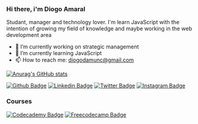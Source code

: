 ### Hi there, i'm Diogo Amaral

Studant, manager and technology lover. I'm learn JavaScript with the intention of growing my field of knowledge and maybe working in the web development area

- 🔭 I’m currently working on strategic management
- 🌱 I’m currently learning JavaScript
- 📫 How to reach me: diogodamunc@gmail.com

[![Anurag's GitHub stats](https://github-readme-stats.vercel.app/api?username=diogsamaral)](https://github.com/anuraghazra/github-readme-stats)

[![Github Badge](https://img.shields.io/badge/GitHub-100000?style=for-the-badge&logo=github&logoColor=white)](https://github.com/Diogsamaral)
[![Linkedin Badge](https://img.shields.io/badge/LinkedIn-0077B5?style=for-the-badge&logo=linkedin&logoColor=white)](https://www.linkedin.com/in/diogoalvesdoamaral/)
[![Twitter Badge](https://img.shields.io/badge/Twitter-1DA1F2?style=for-the-badge&logo=twitter&logoColor=white)](https://twitter.com/diogsninja)
[![Instagram Badge](https://img.shields.io/badge/Instagram-E4405F?style=for-the-badge&logo=instagram&logoColor=white)](https://www.freecodecamp.org/diogoamaral)

### Courses
[![Codecademy Badge](https://img.shields.io/badge/JavaScript-F7DF1E?style=for-the-badge&logo=javascript&logoColor=black)](https://www.freecodecamp.org/diogoamaral)
[![Freecodecamp Badge](https://img.shields.io/badge/JavaScript-323330?style=for-the-badge&logo=javascript&logoColor=F7DF1E)](https://www.codecademy.com/profiles/DiogsAmaral)

